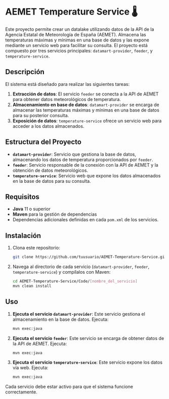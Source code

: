 
# AEMET Temperature Service 🌡

Este proyecto permite crear un datalake utilizando datos de la API de la Agencia Estatal de Meteorología de España (AEMET). Almacena las temperaturas máximas y mínimas en una base de datos y las expone mediante un servicio web para facilitar su consulta. El proyecto está compuesto por tres servicios principales: `datamart-provider`, `feeder`, y `temperature-service`.

## Descripción

El sistema está diseñado para realizar las siguientes tareas:

1. **Extracción de datos**: El servicio `feeder` se conecta a la API de AEMET para obtener datos meteorológicos de temperatura.
2. **Almacenamiento en base de datos**: `datamart-provider` se encarga de almacenar las temperaturas máximas y mínimas en una base de datos para su posterior consulta.
3. **Exposición de datos**: `temperature-service` ofrece un servicio web para acceder a los datos almacenados.

## Estructura del Proyecto

- **`datamart-provider`**: Servicio que gestiona la base de datos, almacenando los datos de temperatura proporcionados por `feeder`.
- **`feeder`**: Servicio responsable de la conexión con la API de AEMET y la obtención de datos meteorológicos.
- **`temperature-service`**: Servicio web que expone los datos almacenados en la base de datos para su consulta.

## Requisitos

- **Java** 11 o superior
- **Maven** para la gestión de dependencias
- Dependencias adicionales definidas en cada `pom.xml` de los servicios.

## Instalación

1. Clona este repositorio:
   ```bash
   git clone https://github.com/tuusuario/AEMET-Temperature-Service.git
   ```
2. Navega al directorio de cada servicio (`datamart-provider`, `feeder`, `temperature-service`) y compílalos con Maven:
   ```bash
   cd AEMET-Temperature-Service/Code/[nombre_del_servicio]
   mvn clean install
   ```

## Uso
1. **Ejecuta el servicio `datamart-provider`**:
   Este servicio gestiona el almacenamiento en la base de datos. Ejecuta:
   ```bash
   mvn exec:java
   ```
2. **Ejecuta el servicio `feeder`**:
   Este servicio se encarga de obtener datos de la API de AEMET. Ejecuta:
   ```bash
   mvn exec:java
   ```
3. **Ejecuta el servicio `temperature-service`**:
   Este servicio expone los datos vía web. Ejecuta:
   ```bash
   mvn exec:java
   ```

Cada servicio debe estar activo para que el sistema funcione correctamente.
